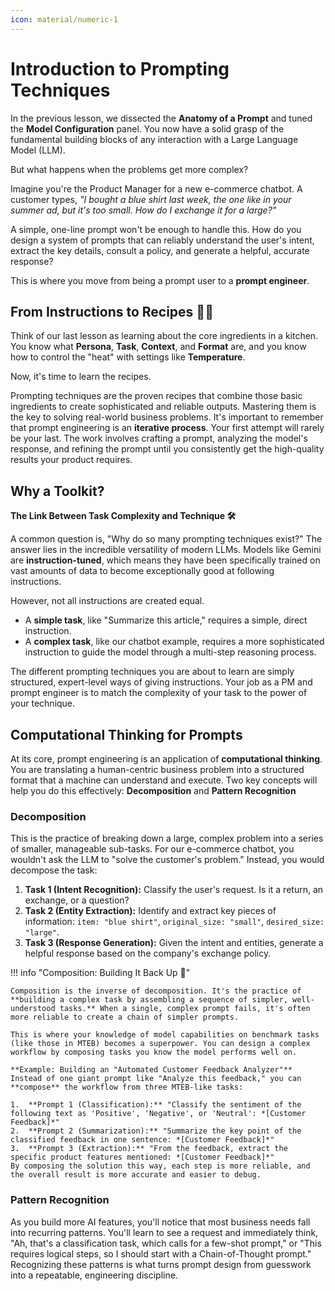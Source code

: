 ```yaml
---
icon: material/numeric-1
---
```


# Introduction to Prompting Techniques


In the previous lesson, we dissected the **Anatomy of a Prompt** and tuned the **Model Configuration** panel. You now have a solid grasp of the fundamental building blocks of any interaction with a Large Language Model (LLM).

But what happens when the problems get more complex?

Imagine you're the Product Manager for a new e-commerce chatbot. A customer types, *"I bought a blue shirt last week, the one like in your summer ad, but it's too small. How do I exchange it for a large?"*

A simple, one-line prompt won't be enough to handle this. How do you design a system of prompts that can reliably understand the user's intent, extract the key details, consult a policy, and generate a helpful, accurate response?

This is where you move from being a prompt user to a **prompt engineer**.


## From Instructions to Recipes 🧑‍🍳

Think of our last lesson as learning about the core ingredients in a kitchen. You know what **Persona**, **Task**, **Context**, and **Format** are, and you know how to control the "heat" with settings like **Temperature**.

Now, it's time to learn the recipes.

Prompting techniques are the proven recipes that combine those basic ingredients to create sophisticated and reliable outputs. Mastering them is the key to solving real-world business problems. It's important to remember that prompt engineering is an **iterative process**. Your first attempt will rarely be your last. The work involves crafting a prompt, analyzing the model's response, and refining the prompt until you consistently get the high-quality results your product requires.

## Why a Toolkit? 
**The Link Between Task Complexity and Technique 🛠️**

A common question is, "Why do so many prompting techniques exist?" The answer lies in the incredible versatility of modern LLMs. Models like Gemini are **instruction-tuned**, which means they have been specifically trained on vast amounts of data to become exceptionally good at following instructions.

However, not all instructions are created equal.
* A **simple task**, like "Summarize this article," requires a simple, direct instruction.
* A **complex task**, like our chatbot example, requires a more sophisticated instruction to guide the model through a multi-step reasoning process.

The different prompting techniques you are about to learn are simply structured, expert-level ways of giving instructions. Your job as a PM and prompt engineer is to match the complexity of your task to the power of your technique.


## Computational Thinking for Prompts

At its core, prompt engineering is an application of **computational thinking**. You are translating a human-centric business problem into a structured format that a machine can understand and execute. Two key concepts will help you do this effectively: **Decomposition** and **Pattern Recognition**

### Decomposition 

This is the practice of breaking down a large, complex problem into a series of smaller, manageable sub-tasks. For our e-commerce chatbot, you wouldn't ask the LLM to "solve the customer's problem." Instead, you would decompose the task:

1.  **Task 1 (Intent Recognition):** Classify the user's request. Is it a return, an exchange, or a question?
2.  **Task 2 (Entity Extraction):** Identify and extract key pieces of information: `item: "blue shirt"`, `original_size: "small"`, `desired_size: "large"`.
3.  **Task 3 (Response Generation):** Given the intent and entities, generate a helpful response based on the company's exchange policy.

!!! info "Composition: Building It Back Up 🧩"

    Composition is the inverse of decomposition. It's the practice of **building a complex task by assembling a sequence of simpler, well-understood tasks.** When a single, complex prompt fails, it's often more reliable to create a chain of simpler prompts.

    This is where your knowledge of model capabilities on benchmark tasks (like those in MTEB) becomes a superpower. You can design a complex workflow by composing tasks you know the model performs well on.

    **Example: Building an "Automated Customer Feedback Analyzer"**
    Instead of one giant prompt like "Analyze this feedback," you can **compose** the workflow from three MTEB-like tasks:

    1.  **Prompt 1 (Classification):** "Classify the sentiment of the following text as 'Positive', 'Negative', or 'Neutral': *[Customer Feedback]*"
    2.  **Prompt 2 (Summarization):** "Summarize the key point of the classified feedback in one sentence: *[Customer Feedback]*"
    3.  **Prompt 3 (Extraction):** "From the feedback, extract the specific product features mentioned: *[Customer Feedback]*"
    By composing the solution this way, each step is more reliable, and the overall result is more accurate and easier to debug.

### Pattern Recognition

As you build more AI features, you'll notice that most business needs fall into recurring patterns. You'll learn to see a request and immediately think, "Ah, that's a classification task, which calls for a few-shot prompt," or "This requires logical steps, so I should start with a Chain-of-Thought prompt." Recognizing these patterns is what turns prompt design from guesswork into a repeatable, engineering discipline.